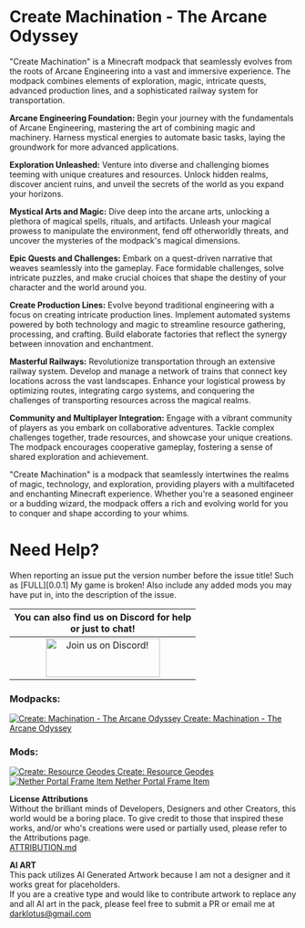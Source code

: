 # Create Machination - The Arcane Odyssey
"Create Machination" is a Minecraft modpack that seamlessly evolves from the roots of Arcane Engineering into a vast and immersive experience. The modpack combines elements of exploration, magic, intricate quests, advanced production lines, and a sophisticated railway system for transportation.

**Arcane Engineering Foundation:** Begin your journey with the fundamentals of Arcane Engineering, mastering the art of combining magic and machinery. Harness mystical energies to automate basic tasks, laying the groundwork for more advanced applications.

**Exploration Unleashed:** Venture into diverse and challenging biomes teeming with unique creatures and resources. Unlock hidden realms, discover ancient ruins, and unveil the secrets of the world as you expand your horizons.

**Mystical Arts and Magic:** Dive deep into the arcane arts, unlocking a plethora of magical spells, rituals, and artifacts. Unleash your magical prowess to manipulate the environment, fend off otherworldly threats, and uncover the mysteries of the modpack's magical dimensions.

**Epic Quests and Challenges:** Embark on a quest-driven narrative that weaves seamlessly into the gameplay. Face formidable challenges, solve intricate puzzles, and make crucial choices that shape the destiny of your character and the world around you.

**Create Production Lines:** Evolve beyond traditional engineering with a focus on creating intricate production lines. Implement automated systems powered by both technology and magic to streamline resource gathering, processing, and crafting. Build elaborate factories that reflect the synergy between innovation and enchantment.

**Masterful Railways:** Revolutionize transportation through an extensive railway system. Develop and manage a network of trains that connect key locations across the vast landscapes. Enhance your logistical prowess by optimizing routes, integrating cargo systems, and conquering the challenges of transporting resources across the magical realms.

**Community and Multiplayer Integration:** Engage with a vibrant community of players as you embark on collaborative adventures. Tackle complex challenges together, trade resources, and showcase your unique creations. The modpack encourages cooperative gameplay, fostering a sense of shared exploration and achievement.

"Create Machination" is a modpack that seamlessly intertwines the realms of magic, technology, and exploration, providing players with a multifaceted and enchanting Minecraft experience. Whether you're a seasoned engineer or a budding wizard, the modpack offers a rich and evolving world for you to conquer and shape according to your whims.


Need Help?
======
When reporting an issue put the version number before the issue title! Such as [FULL][0.0.1] My game is broken! Also include any added mods you may have put in, into the description of the issue.

|                                                         You can also find us on Discord for help<br>or just to chat!                                                          |
|:-----------------------------------------------------------------------------------------------------------------------------------------------------------------------------:|
| <a href="https://discord.gg/XH7zCjgUHb"><img src="https://discordapp.com/assets/fc0b01fe10a0b8c602fb0106d8189d9b.png" alt="Join us on Discord!"  width="200" height="68"></a> |


### Modpacks:
[![Create: Machination - The Arcane Odyssey](http://cf.way2muchnoise.eu/952872.svg "Create: Machination - The Arcane Odyssey") Create: Machination - The Arcane Odyssey](https://www.curseforge.com/minecraft/modpacks/create-machination-the-arcane-odyssey)

### Mods:
[![Create: Resource Geodes](http://cf.way2muchnoise.eu/952886.svg "Create: Resource Geodes") Create: Resource Geodes](https://www.curseforge.com/minecraft/mc-mods/create-resource-geodes)  
[![Nether Portal Frame Item](http://cf.way2muchnoise.eu/953246.svg "Nether Portal Frame Item") Nether Portal Frame Item](https://www.curseforge.com/minecraft/mc-mods/nether-portal-frame-item)

**License Attributions**  
Without the brilliant minds of Developers, Designers and other Creators, this world would be a boring place.
To give credit to those that inspired these works, and/or who's creations were used or partially used, please refer to the Attributions page.  
[ATTRIBUTION.md](ATTRIBUTION.md)


**AI ART**  
This pack utilizes AI Generated Artwork because I am not a designer and it works great for placeholders.  
If you are a creative type and would like to contribute artwork to replace any and all AI art in the pack, please feel free to submit a PR or email me at darklotus@gmail.com